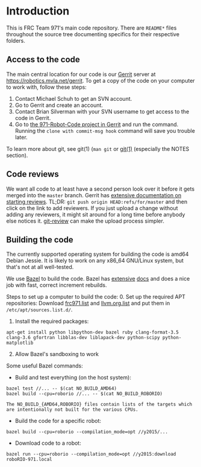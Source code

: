 # Introduction
This is FRC Team 971's main code repository. There are `README*` files throughout the source tree documenting specifics for their respective folders.

## Access to the code
The main central location for our code is our [Gerrit](https://www.gerritcodereview.com/) server at https://robotics.mvla.net/gerrit. To get a copy of the code on your computer to work with, follow these steps:
  1. Contact Michael Schuh to get an SVN account.
  2. Go to Gerrit and create an account.
  3. Contact Brian Silverman with your SVN username to get access to the code in Gerrit.
  4. Go to [the 971-Robot-Code project in Gerrit](https://robotics.mvla.net/gerrit/#/admin/projects/971-Robot-Code) and run the command.
     Running the `clone with commit-msg hook` command will save you trouble later.

To learn more about git, see git(1) (`man git` or [git(1)](http://manpages.debian.net/cgi-bin/man.cgi?query=git>) (especially the NOTES section).

## Code reviews
We want all code to at least have a second person look over it before it gets merged into the `master` branch. Gerrit has [extensive documentation on starting reviews](https://robotics.mvla.net/gerrit/Documentation/user-upload.html). TL;DR: `git push origin HEAD:refs/for/master` and then click on the link to add reviewers.
If you just upload a change without adding any reviewers, it might sit around for a long time before anybody else notices it.
[git-review](http://manpages.debian.org/cgi-bin/man.cgi?query=git-review) can make the upload process simpler.

## Building the code
The currently supported operating system for building the code is amd64 Debian Jessie. It is likely to work on any x86\_64 GNU/Linux system, but that's not at all well-tested.

We use [Bazel](http://bazel.io) to build the code. Bazel has [extensive](http://bazel.io/docs/build-ref.html) [docs](http://bazel.io/docs/build-encyclopedia.html) and does a nice job with fast, correct increment rebuilds.

Steps to set up a computer to build the code:
  0. Set up the required APT repositories:
     Download
	 [frc971.list](http://robotics.mvla.net/files/frc971/packages/frc971.list)
	 and
	 [llvm.org.list](http://robotics.mvla.net/files/frc971/packages/llvm.org.list)
	 and put them in `/etc/apt/sources.list.d/`.
  1. Install the required packages:
```console
apt-get install python libpython-dev bazel ruby clang-format-3.5 clang-3.6 gfortran libblas-dev liblapack-dev python-scipy python-matplotlib
```
  2. Allow Bazel's sandboxing to work

Some useful Bazel commands:
  * Build and test everything (on the host system):
```console
bazel test //... -- $(cat NO_BUILD_AMD64)
bazel build --cpu=roborio //... -- $(cat NO_BUILD_ROBORIO)
```
    The NO_BUILD_{AMD64,ROBORIO} files contain lists of the targets which are intentionally not built for the various CPUs.
  * Build the code for a specific robot:
```console
bazel build --cpu=roborio --compilation_mode=opt //y2015/...
```
  * Download code to a robot:
```console
bazel run --cpu=roborio --compilation_mode=opt //y2015:download roboRIO-971.local
```
